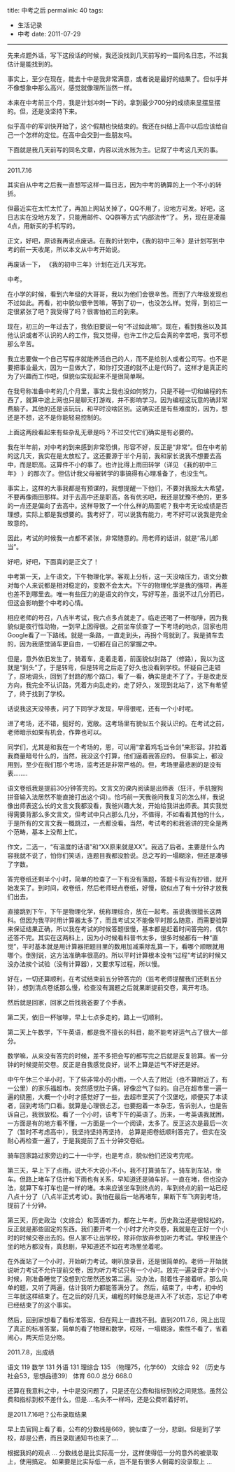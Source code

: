 title: 中考之后
permalink: 40
tags:
  - 生活记录
  - 中考
date: 2011-07-29
---

先来点题外话，写下这段话的时候，我还没找到几天前写的一篇同名日志，不过我估计是能找到的。

事实上，至少在现在，能去十中是我非常满意，或者说是最好的结果了。但似乎并不像想象中那么高兴，感觉就像理所当然一样。

本来在中考前三个月，我是计划冲刺一下的。拿到最少700分的成绩来显摆显摆的。但，还是没坚持下来。

似乎高中的军训快开始了，这个假期也快结束的。我还在纠结上高中以后应该给自己一个怎样的定位。在高中会交到一些朋友吗。

下面就是我几天前写的同名文章，内容以流水账为主。记叙了中考这几天的事。

* * *

2011.7.16

其实自从中考之后我一直想写这样一篇日志，因为中考的确算的上一个不小的转折。

但最近实在太忙太忙了，再加上网站关掉了，QQ不用了，没地方可发。好吧，这日志实在没地方发了，只能用邮件、QQ群等方式“内部流传”了。
另，现在是凌晨4点，用新买的手机写的。

正文，好吧，原谅我再说点废话。在我的计划中，《我的初中三年》是计划写到中考的前一天收尾，所以本文从中考开始说。

再废话一下， 《我的初中三年》计划在近几天写完。

中考。

在小学的时候，看到六年级的大哥哥，我以为他们会很辛苦。而到了六年级发现也不过如此。再看，初中貌似很辛苦嘛，等到了初一，也没怎么样。觉得，到初三一定很紧张了吧？我受得了吗？很害怕初三的到来。

现在，初三的一年过去了，我依旧要说一句“不过如此嘛”。现在，看到我爸以及其他认识或者不认识的人的工作，我又觉得，也许工作之后会真的辛苦吧，我可不想那么辛苦。

我立志要做一个自己写程序就能养活自己的人，而不是给别人或者公司写。也不是要把事业最大，因为一旦做大了，和你打交道的就不止是代码了。这样才是真正的为了兴趣而工作吧，但貌似实现起来不是很简单啊。

在我号称准备中考的几个月里，事实上我也没如何努力，只是不碰一切和编程的东西了，就算中途上网也只是聊天打游戏，并不影响学习。因为编程这玩意的确非常费脑子。其他的还是该玩玩，和平时没啥区别。这确实还是有些难度的，因为，想还是不想，这不是你能轻易控制的。

上面这两段看起来有些杂乱无章是吗？不过交代它们确实是有必要的。

我在半年前，对中考的到来感到非常恐惧，形容不好，反正是“非常”。但在中考前的这几天，我实在是太放松了。这还要源于半个月前，我和家长说我不想要去高中，而是职高。这算件不小的事了。也许比得上雨田转学（详见 《我的初中三年》 ）的那次了。但估计我父母被转学的事搞得有心理准备了，也没生气。

事实上，这样的大事我都是有预谋的，我想提醒一下他们，不要对我报太大希望，不要再像雨田那样。对于去高中还是职高，各有优劣吧，我还是犹豫不绝的，更多的一点还是偏向了去高中。这样导致了一个什么样的局面呢？我中考无论成绩是否理想，实际上都是我想要的。我考好了，可以说我有能力，考不好可以说我是完全故意的。

因此，考试的时候我一点都不紧张，非常随意的。用老师的话讲，就是“吊儿郎当”。

好吧，好吧，下面真的是正文了！

中考第一天，上午语文，下午物理化学。客观上分析，这一天没啥压力，语文分数对每个人来说都是相对稳定的，变数不会太大。下午的物理化学是我的强项，再差也差不到哪里去。唯一有些压力的是语文的作文，写好写差，虽说不过几分而已，但这会影响整个中考的心情。

相应老师的号召，八点半考试，我六点多点就走了。临走还喝了一杯咖啡，因为我貌似是夜行性动物，一到早上困得很。之前坐车侦查了一下考场的地点，回家也用Google看了一下路线。就是一条路，一直走到头，再拐个弯就到了。我是骑车去的，因为我感觉骑车更自由，一切都在自己的掌握之中。

但是，意外依旧发生了，骑着车，走着走着，前面貌似封路了（修路），我以为这就是“到头”了，于是转弯，但是转弯之后走了好久也没看到学校。怀疑自己走错了，原地调头，回到了封路的那个路口，看了一看，确实是走不了了。于是改走反方向，我完全不认识路，凭着方向乱走的，走了好久，发现到北站了，这下有希望了，终于找到了学校。

话说我这天没带表，问了下同学才发现，早得很呢，还有一个小时呢。

进了考场，还不错，挺好的，宽敞。这考场里有貌似五个我认识的。在考试之前，老师暗示如果有机会，作弊也可以。

同学们，尤其是和我在一个考场的，恩，可以用“拿着鸡毛当令剑”来形容。非拉着我商量暗号什么的，当然，我没这个打算，他们逼着我答应的。
但事实上，都没用到，至少在我们那个考场，监考还是非常严格的。但，考场里最悲剧的是没有表&#8230;&#8230;..

语文卷纸我是提前30分钟答完的。文言文的课内阅读是出师表（狂汗，手机搜狗拼音输入法居然不能直接打出这个词）。恰巧前一天我爸问我复习的怎么样，我说像出师表这么长的文言文我都没看，我爸兴趣大发，开始给我讲出师表。其实我觉得需要背那么多文言文，但考试中只占那么几分，不值得，不如看看其他的什么，于是所有的文言文我一概跳过，一点都没看。当然，考试考的和我爸讲的完全是两个范畴，基本上没帮上忙。

作文，二选一，“有温度的话语”和“XX原来就是XX”。我选了后者。主要是什么内容我就不说了，怕你们笑话，连题目我都没脸说。总之写的一塌糊涂，但还是凑够了字数。

答完卷纸还剩半个小时，简单的检查了一下有没有落题，答题卡有没有抄错，就开始发呆了。到时间，收卷纸，然后老师轻点卷纸，好慢，貌似点了有十分钟才放我们出去。

直接跳到下午，下午是物理化学，统称理综合，放在一起考。虽说我很擅长这两科。但因为我平时用计算器太多了，而且考试又不能像平时那么随意，而需要验算来保证结果正确，所以我在考试的时候答题很慢，基本都是赶着时间答完的，偶尔还答不完。其实在这两科上，因为小时候看科普书太多，很多时候都有一种“直觉”，平时基本就是用计算器把题目里的数用加减乘除乱算一下，看哪个顺眼就用哪个。倒别说，这方法准确率很高的。所以平时计算根本没有“过程”考试的时候又没办法挨个试验（没有计算器），又要求写过程，所以慢。

好在，一切还算顺利，在考试结束前五分钟答完的（监考老师提醒我们还剩五分钟），想到清点卷纸那么慢，检查没有漏题之后就果断提前交卷，离开考场。

然后就是回家，回家之后找我爸要了个手表。

第二天，依旧一杯咖啡，早上七点多走的，路上一切顺利。

第二天上午数学，下午英语，都是我不擅长的科目，能不能考好运气占了很大一部分。

数学嘛，从来没有答完的时候，差不多把会写的都写完之后就是反复验算。省一分钟的时候提前交卷。反正是自我感觉良好，说不上算是运气不好还是好。

中午午休三个半小时，下了些非常小的小雨，一个人去了附近（也不算附近了，有一公里）的家乐福超市。突然感觉肚子痛，好像岔气了似的。自己在超市里一遍一遍的绕圈，大概一个小时才感觉好了一些，去超市里买了个汉堡吃，顺便买了本读者，回到考场门口看。就算是心理很忐忑，也要抱着一本杂志，告诉别人，也是告诉自己，我很放松。看了一个小时，该考下午的英语了。历来，一考英语我就困，一方面是有的地方看不懂，一方面是一个一个阅读，太多了。反正这次是最后一次了（暂时不考虑高中），我坚持坚持再坚持， 总算是把卷纸顺利答完了。但实在没耐心再检查一遍了，于是我提前了五十分钟交卷纸。

骑车回家路过家旁边的二十一中学，也是考点，貌似他们还没考完呢。

第三天，早上下了点雨，说大不大说小不小，我不打算骑车了。骑车到车站，坐车。但路上堵车了估计和下雨也有关系，早知道还是骑车好。一直在堵，但也没办法，就算下车打车也是一样的堵。本来应该坐车到终点的，车到终点的前一站已经八点十分了（八点半正式考试）。我怕在最后一站再堵车，果断下车飞奔到考场，提前了十分钟。

第三天，历史政治（文综合）和英语听力，都在上午考。历史政治还是很轻松的，反正就是那些固定的东西。我们要开考一个小时才允许交卷，我就是在正好一个小时的时候交卷出去的。但人家不让出学校，除非你放弃参加听力考试。学校里连个坐的地方都没有，真悲剧，早知道还不如在考场里坐着呢。

在外面站了一个小时，开始听力考试。喇叭放录音，还是很简单的。老师一开始就说听力考试不允许提前交卷，因为听力考试只有一个小时。放完一遍录音才半个小时候，刚准备睡觉了没想到它居然还放第二遍。没办法，耐着性子接着听。那么简单的题，又听了两遍，估计我听力都能答满分了。
然后，结束了，中考，初中的三年就这样结束了。在之后的好几天，编程的时候总是进入不了状态，忘记了中考已经结束了的这个事实。

然后，回到家想看了看标准答案，但在网上一直找不到。直到2011.7.6，网上出现了真正的标准答案，简单的看了物理和数学，哎呀，一塌糊涂，索性不看了，省着闹心，两天后见分晓。

2011.7.8，出成绩

语文 119
数学 131
外语 131
理综合 135 （物理75，化学60）
文综合 92 （历史与社会53，思想品德39）
体育 60.0
总分 668.0

还算在我意料之中，十中是没问题了，只是还在公费和指标到校之间晃悠。虽然公费和指标到校不差什么，但是&#8230;.名头不一样吗，还是公费听着好听。

是2011.7.16吧？公布录取结果

早上去官网上看了看，公布的分数线是669，貌似查了一分，悲剧。但是到了学校，却是公费，而且录取通知书也来了&#8230;.

根据我妈的观点 ... 分数线总是比实际高一分，这样使得低一分的意外的被录取上，使用搞定。
如果要是比实际低一点，岂不是有很多人倒霉的没录取上 ...
